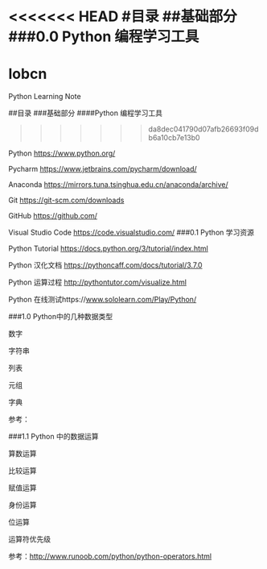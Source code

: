 <<<<<<< HEAD
#目录
##基础部分
###0.0 Python 编程学习工具
=======
# lobcn
Python Learning  Note

##目录
###基础部分
####Python 编程学习工具
>>>>>>> da8dec041790d07afb26693f09db6a10cb7e13b0

Python  https://www.python.org/ 

Pycharm https://www.jetbrains.com/pycharm/download/

Anaconda https://mirrors.tuna.tsinghua.edu.cn/anaconda/archive/

Git https://git-scm.com/downloads

GitHub https://github.com/

Visual Studio Code https://code.visualstudio.com/
###0.1 Python 学习资源

Python Tutorial  https://docs.python.org/3/tutorial/index.html

Python 汉化文档  https://pythoncaff.com/docs/tutorial/3.7.0

Python 运算过程 http://pythontutor.com/visualize.html 

Python 在线测试https://www.sololearn.com/Play/Python/ 

###1.0  Python中的几种数据类型

数字

字符串

列表

元组

字典

参考：

###1.1 Python 中的数据运算

算数运算

比较运算

赋值运算

身份运算

位运算

运算符优先级

参考：http://www.runoob.com/python/python-operators.html
